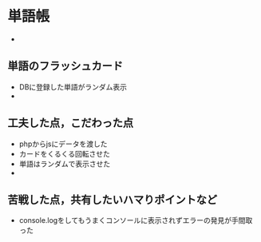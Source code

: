 # 単語帳
- 

## 単語のフラッシュカード

- DBに登録した単語がランダム表示
- 

## 工夫した点，こだわった点

- phpからjsにデータを渡した
- カードをくるくる回転させた
- 単語はランダムで表示させた
- 

## 苦戦した点，共有したいハマりポイントなど

- console.logをしてもうまくコンソールに表示されずエラーの発見が手間取った